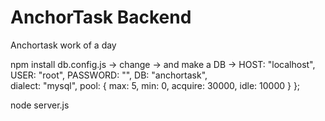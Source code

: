 # AnchorTask Backend
Anchortask work of a day

npm install
db.config.js -> change -> and make a DB -> 
  HOST: "localhost",
  USER: "root",
  PASSWORD: "",
  DB: "anchortask",   
  dialect: "mysql",
  pool: {
    max: 5,
    min: 0,
    acquire: 30000,
    idle: 10000
  }
};


node server.js
